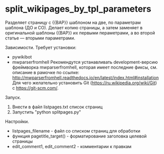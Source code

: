 # split_wikipages_by_tpl_parameters

Разделяет страницу с {{ВАР}} шаблоном на две, по параметрам шаблона (ДО и СО). Делает копию страницы, а затем заменяет в оригинальной шаблоны {{ВАР}} их первыми пераметрами, а во второй статье — вторыми параметрами.

Зависимости. Требует установки:
* pywikibot
* mwparserfromhell
Рекомендутся устанавливать development-версию фреймворка mwparserfromhell, которая имеет последние фиксы, см. описание в рамочке по ссылке:
http://mwparserfromhell.readthedocs.io/en/latest/index.html#installation
Для чего желательно установить Git (https://ru.wikipedia.org/wiki/Git) c https://git-scm.com/.

Запуск.
1. Внести в файл listpages.txt список страниц
2. Запустить "python splitpages.py"

Настройки.
* listpages_filename - файл со списком страниц для обработки
* функция pagetitle_target() - форматирование заголовка целевой страницы
* edit_comment1, edit_comment2 - комментарии к правкам
